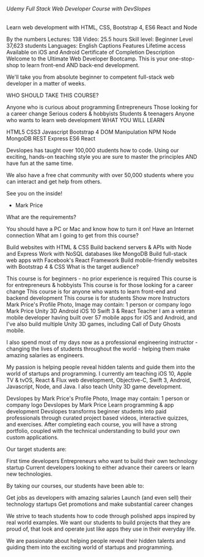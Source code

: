 
###### Udemy Full Stack Web Developer Course with DevSlopes
Learn web development with HTML, CSS, Bootstrap 4, ES6 React and Node

By the numbers
Lectures: 138
Video: 25.5 hours
Skill level: Beginner Level
37,623 students
Languages: English
Captions
Features
Lifetime access
Available on iOS and Android
Certificate of Completion
Description
Welcome to the Ultimate Web Developer Bootcamp. This is your one-stop-shop to learn front-end AND back-end development.

We'll take you from absolute beginner to competent full-stack web developer in a matter of weeks.

WHO SHOULD TAKE THIS COURSE?

Anyone who is curious about programming
Entrepreneurs
Those looking for a career change
Serious coders & hobbyists
Students & teenagers
Anyone who wants to learn web development
WHAT YOU WILL LEARN

HTML5
CSS3
Javascript
Bootstrap 4
DOM Manipulation
NPM
Node
MongoDB
REST
Express
ES6
React


Devslopes has taught over 100,000 students how to code. Using our exciting, hands-on teaching style you are sure to master the principles AND have fun at the same time.

We also have a free chat community with over 50,000 students where you can interact and get help from others.

See you on the inside!

- Mark Price

What are the requirements?

You should have a PC or Mac and know how to turn it on!
Have an Internet connection
What am I going to get from this course?

Build websites with HTML & CSS
Build backend servers & APIs with Node and Express
Work with NoSQL databases like MongoDB
Build full-stack web apps with Facebook's React Framework
Build mobile-friendly websites with Bootstrap 4 & CSS
What is the target audience?

This course is for beginners - no prior experience is required
This course is for entrepreneurs & hobbyists
This course is for those looking for a career change
This course is for anyone who wants to learn front-end and backend development
This course is for students
Show more
Instructors
Mark Price's Profile Photo, Image may contain: 1 person or company logo
Mark Price
Unity 3D Android iOS 10 Swift 3 & React Teacher
I am a veteran mobile developer having built over 57 mobile apps for iOS and Android, and I've also build multiple Unity 3D games, including Call of Duty Ghosts mobile. 

I also spend most of my days now as a professional engineering instructor - changing the lives of students throughout the world - helping them make amazing salaries as engineers.

My passion is helping people reveal hidden talents and guide them into the world of startups and programming. I currently am teaching iOS 10, Apple TV & tvOS, React & Flux web development, Objective-C, Swift 3, Android, Javascript, Node, and Java. I also teach Unity 3D game development.

Devslopes by Mark Price's Profile Photo, Image may contain: 1 person or company logo
Devslopes by Mark Price
Learn programming & app development
Devslopes transforms beginner students into paid professionals through curated project based videos, interactive quizzes, and exercises.  After completing each course, you will have a strong portfolio, coupled with the technical understanding to build your own custom applications.



Our target students are:

First time developers
Entrepreneurs who want to build their own technology startup
Current developers looking to either advance their careers or learn new technologies.


By taking our courses, our students have been able to:

Get jobs as developers with amazing salaries
Launch (and even sell) their technology startups 
Get promotions and make substantial career changes


We strive to teach students how to code through polished apps inspired by real world examples. We want our students to build projects that they are proud of, that look and operate just like apps they use in their everyday life. 



We are passionate about helping people reveal their hidden talents and guiding them into the exciting world of startups and programming.
